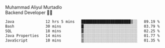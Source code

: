 Muhammad Aliyul Murtadlo
<br>
Backend Developer 👨‍💻
<br>
<!--START_SECTION:waka-->

```txt
Java              12 hrs 5 mins   ██████████████████████▒░░   89.19 %
Bash              30 mins         █░░░░░░░░░░░░░░░░░░░░░░░░   03.79 %
SQL               18 mins         ▓░░░░░░░░░░░░░░░░░░░░░░░░   02.25 %
Java Properties   14 mins         ▒░░░░░░░░░░░░░░░░░░░░░░░░   01.77 %
JavaScript        10 mins         ▒░░░░░░░░░░░░░░░░░░░░░░░░   01.35 %
```

<!--END_SECTION:waka-->

